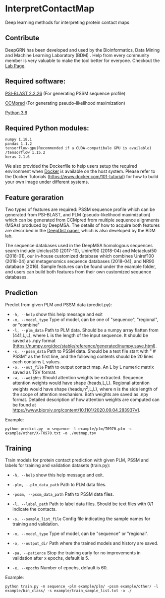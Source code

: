 # InterpretContactMap
Deep learning methods for interpreting protein contact maps

Contribute
---------------------
DeepGRN has been developed and used by the Bioinformatics, Data Mining and Machine Learning Laboratory (BDM)
. Help from every community member is very valuable to make the tool better for everyone.
Checkout the [Lab Page](http://calla.rnet.missouri.edu/cheng/).


## Required software:

[PSI-BLAST 2.2.26](https://www.ncbi.nlm.nih.gov/books/NBK131777/) (For generating PSSM sequence profile)

[CCMpred](https://github.com/soedinglab/CCMpred) (For generating pseudo-likelihood maximization)

[Python 3.6](https://www.python.org/)


## Required Python modules:

```
numpy 1.18.1
pandas 1.1.2
tensorflow-gpu(Recommended if a CUDA-compatibale GPU is available) /tensorflow 1.15.2 
keras 2.1.6
```

We also provided the Dockerfile to help users setup the required environment when [Docker](https://www.docker.com/get-started) is available on the host system. Please refer to the Docker Tutorials (https://www.docker.com/101-tutorial) for how to build your own image under different systems.

## Feature geraration
Two types of features are required: PSSM sequence profile which can be generated from PSI-BLAST, and PLM (pseudo-likelihood maximization) which can be generated from CCMpred from multiple sequence alignments (MSAs) produced by DeepMSA. The details of how to acquire both features are described in the [DeepDist paper](https://www.biorxiv.org/content/10.1101/2020.03.17.995910v1), which is also developed by the BDM lab. 

The sequence databases used in the DeepMSA homologous sequences search include Uniclust30 (2017-10), Uniref90 (2018-04) and Metaclust50 (2018-01), our in-house customized database which combines Uniref100 (2018-04) and metagenomics sequence databases (2018-04), and NR90 database (2016). Sample features can be found under the  example folder, and users can build both features from their own customized sequence databases.


## Prediction

Predict from given PLM and PSSM data (predict.py):
  * `-h, --help`            show this help message and exit
  * `-m, --model_type`      Type of model, can be one of "sequence", "regional", or "combine"
  * `-l, --plm_data`        Path to PLM data. Should be a numpy array flatten from (441,L,L), where L is the length of the input sequence. It should be saved as .npy format (https://numpy.org/doc/stable/reference/generated/numpy.save.html).
  * `-s, --pssm_data`       Path to PSSM data. Should be a text file start with " # PSSM" as the first line, and the following contents should be 20 lines each contains L values.
  * `-o, --out_file`        Path to output contact map. An L by L numeric matrix saved as TSV format.
  * `-w, --weights`         Should attention weights be extracted. Sequence attention weights would have shape (heads,L,L). Regional attention weights would have shape (heads,n<sup>2</sup>,L,L), where n is the side length of the scope of attention mechanism. Both weights are saved as .npy format. Detailed description of how attention weights are computed can be found at https://www.biorxiv.org/content/10.1101/2020.09.04.283937v1. 

Example:

```
python predict.py -m sequence -l example/plm/T0970.plm -s example/other/X-T0970.txt -o ./outmap.tsv
```
                        
                        

## Training

Train models for protein contact prediction with given PLM, PSSM and labels for training and validation datasets (train.py):
  * `-h, --help`                 show this help message and exit.
  * `-plm, --plm_data_path`      Path to PLM data files.
  * `-pssm, --pssm_data_path`    Path to PSSM data files.
  * `-l, --label_path`           Path to label data files. Should be text files with 0/1 indicate the contacts.
  * `-s, --sample_list_file`     Config file indicating the sample names for training and validation.

  * `-m, --model_type`           Type of model, can be "sequence" or "regional".
  * `-o, --output_dir`           Path where the trained models and history are saved.
  * `-pa, --patience`            Stop the training early for no improvements in validation after x epochs, default is 5.
  * `-e, --epochs`               Number of epochs, default is 60.

Example:

```
python train.py -m sequence -plm example/plm/ -pssm example/other/ -l example/bin_class/ -s example/train_sample_list.txt -o ./
```

